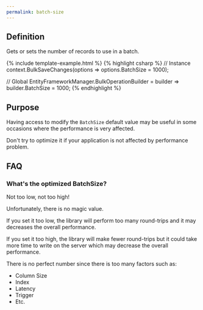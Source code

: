 ```yaml
---
permalink: batch-size
---
```


## Definition
Gets or sets the number of records to use in a batch.

{% include template-example.html %} 
{% highlight csharp %}
// Instance
context.BulkSaveChanges(options => options.BatchSize = 1000);

// Global
EntityFrameworkManager.BulkOperationBuilder = builder => builder.BatchSize = 1000;
{% endhighlight %}

## Purpose
Having access to modify the `BatchSize` default value may be useful in some occasions where the performance is very affected.

Don't try to optimize it if your application is not affected by performance problem.

## FAQ

### What's the optimized BatchSize?
Not too low, not too high!

Unfortunately, there is no magic value.

If you set it too low, the library will perform too many round-trips and it may decreases the overall performance.

If you set it too high, the library will make fewer round-trips but it could take more time to write on the server which may decrease the overall performance.

There is no perfect number since there is too many factors such as:
- Column Size
- Index
- Latency
- Trigger
- Etc.